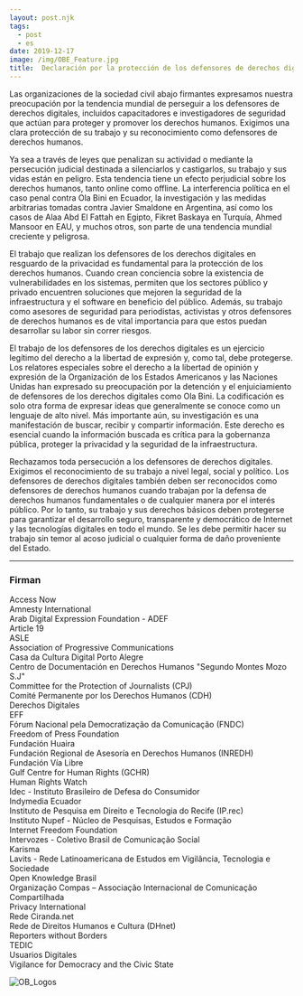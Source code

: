 ```yaml
---
layout: post.njk
tags:
  - post
  - es
date: 2019-12-17
image: /img/OBE_Feature.jpg
title:  Declaración por la protección de los defensores de derechos digitales
---
```



Las organizaciones de la sociedad civil abajo firmantes expresamos nuestra preocupación por la tendencia mundial de perseguir a los defensores de derechos digitales, incluidos capacitadores e investigadores de seguridad que actúan para proteger y promover los derechos humanos. Exigimos una clara protección de su trabajo y su reconocimiento como defensores de derechos humanos.

Ya sea a través de leyes que penalizan su actividad o mediante la persecución judicial destinada a silenciarlos y castigarlos, su trabajo y sus vidas están en peligro. Esta tendencia tiene un efecto perjudicial sobre los derechos humanos, tanto online como offline. La interferencia política en el caso penal contra Ola Bini en Ecuador, la investigación y las medidas arbitrarias tomadas contra Javier Smaldone en Argentina, así como los casos de Alaa Abd El Fattah en Egipto, Fikret Baskaya en Turquía, Ahmed Mansoor en EAU, y muchos otros, son parte de una tendencia mundial creciente y peligrosa.

El trabajo que realizan los defensores de los derechos digitales en resguardo de la privacidad es fundamental para la protección de los derechos humanos. Cuando crean conciencia sobre la existencia de vulnerabilidades en los sistemas, permiten que los sectores público y privado encuentren soluciones que mejoren la seguridad de la infraestructura y el software en beneficio del público. Además, su trabajo como asesores de seguridad para periodistas, activistas y otros defensores de derechos humanos es de vital importancia para que estos puedan desarrollar su labor sin correr riesgos.

El trabajo de los defensores de los derechos digitales es un ejercicio legítimo del derecho a la libertad de expresión y, como tal, debe protegerse. Los relatores especiales sobre el derecho a la libertad de opinión y expresión de la Organización de los Estados Americanos y las Naciones Unidas han expresado su preocupación por la detención y el enjuiciamiento de defensores de los derechos digitales como Ola Bini. La codificación es solo otra forma de expresar ideas que generalmente se conoce como un lenguaje de alto nivel. Más importante aún, su investigación es una manifestación de buscar, recibir y compartir información. Este derecho es esencial cuando la información buscada es crítica para la gobernanza pública, proteger la privacidad y la seguridad de la infraestructura.

Rechazamos toda persecución a los defensores de derechos digitales. Exigimos el reconocimiento de su trabajo a nivel legal, social y político. Los defensores de derechos digitales también deben ser reconocidos como defensores de derechos humanos cuando trabajan por la defensa de derechos humanos fundamentales o de cualquier manera por el interés público. Por lo tanto, su trabajo y sus derechos básicos deben protegerse para garantizar el desarrollo seguro, transparente y democrático de Internet y las tecnologías digitales en todo el mundo. Se les debe permitir hacer su trabajo sin temor al acoso judicial o cualquier forma de daño proveniente del Estado.


---
### Firman

Access Now  
Amnesty International  
Arab Digital Expression Foundation - ADEF  
Article 19  
ASLE  
Association of Progressive Communications  
Casa da Cultura Digital Porto Alegre  
Centro de Documentación en Derechos Humanos "Segundo Montes Mozo S.J"  
Committee for the Protection of Journalists (CPJ)  
Comité Permanente por los Derechos Humanos (CDH)  
Derechos Digitales  
EFF  
Fórum Nacional pela Democratização da Comunicação (FNDC)  
Freedom of Press Foundation  
Fundación Huaira  
Fundación Regional de Asesoría en Derechos Humanos (INREDH)  
Fundación Vía Libre  
Gulf Centre for Human Rights (GCHR)  
Human Rights Watch  
Idec - Instituto Brasileiro de Defesa do Consumidor  
Indymedia Ecuador  
Instituto de Pesquisa em Direito e Tecnologia do Recife (IP.rec)  
Instituto Nupef - Núcleo de Pesquisas, Estudos e Formação  
Internet Freedom Foundation  
Intervozes - Coletivo Brasil de Comunicação Social  
Karisma  
Lavits - Rede Latinoamericana de Estudos em Vigilância, Tecnologia e Sociedade  
Open Knowledge Brasil  
Organização Compas – Associação Internacional de Comunicação Compartilhada  
Privacy International  
Rede Ciranda.net  
Rede de Direitos Humanos e Cultura (DHnet)  
Reporters without Borders  
TEDIC  
Usuarios Digitales  
Vigilance for Democracy and the Civic State  

![OB_Logos](/img/OB_Logos.png)




